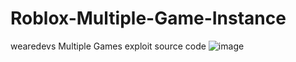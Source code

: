 # Roblox-Multiple-Game-Instance


wearedevs Multiple Games exploit source code
![image](https://user-images.githubusercontent.com/61671297/147278639-ef6cda5c-7707-444c-b274-12716008b654.png)
